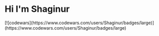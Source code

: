 <h1 style="backgraund-color: red">Hi I'm Shaginur</h1>
[![codewars](https://www.codewars.com/users/Shaginur/badges/large)](https://www.codewars.com/users/Shaginur/badges/large)
<!--
**Shaginur/Shaginur** is a ✨ _special_ ✨ repository because its `README.md` (this file) appears on your GitHub profile.

Here are some ideas to get you started:

- 🔭 I’m currently working on ...
- 🌱 I’m currently learning ...
- 👯 I’m looking to collaborate on ...
- 🤔 I’m looking for help with ...
- 💬 Ask me about ...
- 📫 How to reach me: ...
- 😄 Pronouns: ...
- ⚡ Fun fact: ...
-->

